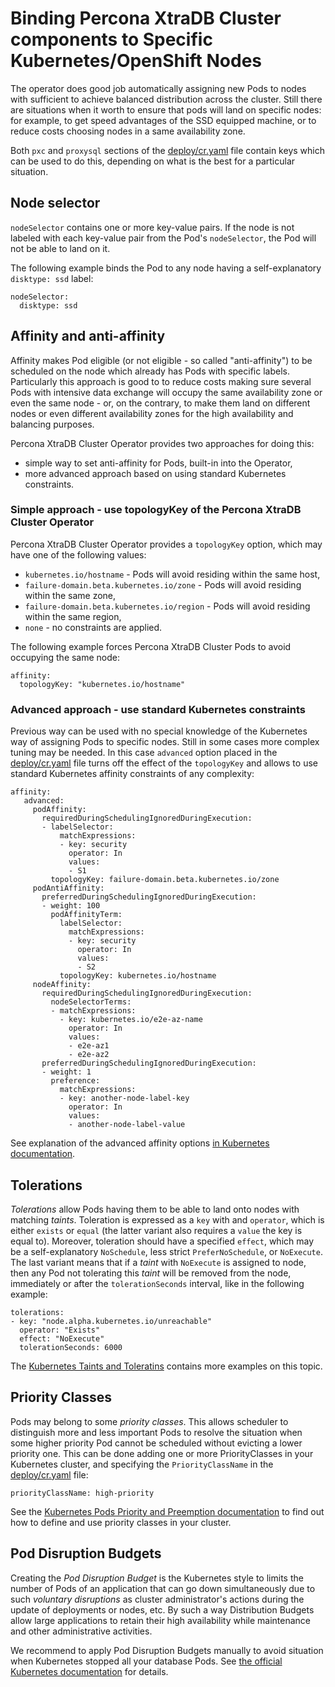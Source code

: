 Binding Percona XtraDB Cluster components to Specific Kubernetes/OpenShift Nodes
================================================================================

The operator does good job automatically assigning new Pods to nodes with sufficient to achieve balanced distribution across the cluster. Still there are situations when it worth to ensure that pods will land on specific nodes: for example, to get speed advantages of the SSD equipped machine, or to reduce costs choosing nodes in a same availability zone.

Both ``pxc`` and ``proxysql`` sections of the [deploy/cr.yaml](https://github.com/percona/percona-xtradb-cluster-operator/blob/master/deploy/cr.yaml) file contain keys which can be used to do this, depending on what is the best for a particular situation.

## Node selector

``nodeSelector`` contains one or more key-value pairs. If the node is not labeled with each key-value pair from the Pod's ``nodeSelector``, the Pod will not be able to land on it.

The following example binds the Pod to any node having a self-explanatory ``disktype: ssd`` label:

   ```
   nodeSelector:
     disktype: ssd
   ```

## Affinity and anti-affinity

Affinity makes Pod eligible (or not eligible - so called "anti-affinity") to be scheduled on the node which already has Pods with specific labels. Particularly this approach is good to to reduce costs making sure several Pods with intensive data exchange will occupy the same availability zone or even the same node - or, on the contrary, to make them land on different nodes or even different availability zones for the high availability and balancing purposes.

Percona XtraDB Cluster Operator provides two approaches for doing this:

* simple way to set anti-affinity for Pods, built-in into the Operator,
* more advanced approach based on using standard Kubernetes constraints.

### Simple approach - use topologyKey of the Percona XtraDB Cluster Operator

Percona XtraDB Cluster Operator provides a ``topologyKey`` option, which may have one of the following values:

* ``kubernetes.io/hostname`` - Pods will avoid residing within the same host,
* ``failure-domain.beta.kubernetes.io/zone`` - Pods will avoid residing within the same zone,
* ``failure-domain.beta.kubernetes.io/region`` - Pods will avoid residing within the same region,
* ``none`` - no constraints are applied.

The following example forces Percona XtraDB Cluster Pods to avoid occupying the same node:

   ```
   affinity:
     topologyKey: "kubernetes.io/hostname"
   ```

### Advanced approach - use standard Kubernetes constraints

Previous way can be used with no special knowledge of the Kubernetes way of assigning Pods to specific nodes. Still in some cases more complex tuning may be needed. In this case ``advanced`` option placed in the [deploy/cr.yaml](https://github.com/percona/percona-xtradb-cluster-operator/blob/master/deploy/cr.yaml) file turns off the effect of the ``topologyKey`` and allows to use standard Kubernetes affinity constraints of any complexity:

   ```
   affinity:
      advanced:
        podAffinity:
          requiredDuringSchedulingIgnoredDuringExecution:
          - labelSelector:
              matchExpressions:
              - key: security
                operator: In
                values:
                - S1
            topologyKey: failure-domain.beta.kubernetes.io/zone
        podAntiAffinity:
          preferredDuringSchedulingIgnoredDuringExecution:
          - weight: 100
            podAffinityTerm:
              labelSelector:
                matchExpressions:
                - key: security
                  operator: In
                  values:
                  - S2
              topologyKey: kubernetes.io/hostname
        nodeAffinity:
          requiredDuringSchedulingIgnoredDuringExecution:
            nodeSelectorTerms:
            - matchExpressions:
              - key: kubernetes.io/e2e-az-name
                operator: In
                values:
                - e2e-az1
                - e2e-az2
          preferredDuringSchedulingIgnoredDuringExecution:
          - weight: 1
            preference:
              matchExpressions:
              - key: another-node-label-key
                operator: In
                values:
                - another-node-label-value
   ```

See explanation of the advanced affinity options [in Kubernetes documentation](https://kubernetes.io/docs/concepts/configuration/assign-pod-node/#inter-pod-affinity-and-anti-affinity-beta-feature).

## Tolerations

*Tolerations* allow Pods having them to be able to land onto nodes with matching *taints*. Toleration is expressed as a ``key`` with and ``operator``, which is either ``exists`` or ``equal`` (the latter variant also requires a ``value`` the key is equal to). Moreover, toleration should have a specified ``effect``, which may be a self-explanatory ``NoSchedule``, less strict ``PreferNoSchedule``, or ``NoExecute``. The last variant means that if a *taint* with ``NoExecute`` is assigned to node, then any Pod not tolerating this *taint* will be removed from the node, immediately or after the ``tolerationSeconds`` interval, like in the following example:

   ```
   tolerations:
   - key: "node.alpha.kubernetes.io/unreachable"
     operator: "Exists"
     effect: "NoExecute"
     tolerationSeconds: 6000
   ```

The [Kubernetes Taints and Toleratins](https://kubernetes.io/docs/concepts/configuration/taint-and-toleration/) contains more examples on this topic.

## Priority Classes

Pods may belong to some *priority classes*. This allows scheduler to distinguish more and less important Pods to resolve the situation when some higher priority Pod cannot be scheduled without evicting a lower priority one. This can be done adding one or more PriorityClasses in your Kubernetes cluster, and specifying  the ``PriorityClassName`` in the [deploy/cr.yaml](https://github.com/percona/percona-xtradb-cluster-operator/blob/master/deploy/cr.yaml) file:

   ```
   priorityClassName: high-priority
   ```

See the [Kubernetes Pods Priority and Preemption documentation](https://kubernetes.io/docs/concepts/configuration/pod-priority-preemption) to find out how to define and use priority classes in your cluster.

## Pod Disruption Budgets

Creating the *Pod Disruption Budget* is the Kubernetes style to limits the number of Pods of an application that can go down simultaneously due to such *voluntary disruptions* as cluster administrator's actions during the update of deployments or nodes, etc. By such a way Distribution Budgets allow large applications to retain their high availability while maintenance and other administrative activities.

We recommend to apply Pod Disruption Budgets manually to avoid situation when Kubernetes stopped all your database Pods. See [the official Kubernetes documentation](https://kubernetes.io/docs/concepts/workloads/pods/disruptions/) for details.
